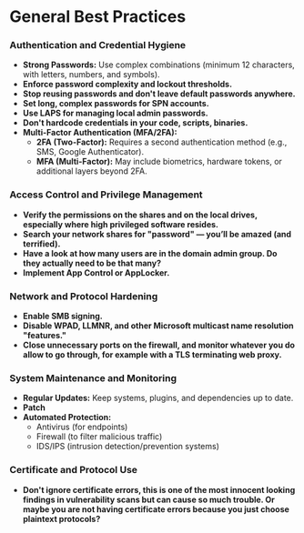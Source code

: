 # **General Best Practices**


### **Authentication and Credential Hygiene**

- **Strong Passwords:** Use complex combinations (minimum 12 characters, with letters, numbers, and symbols).  
- **Enforce password complexity and lockout thresholds.**  
- **Stop reusing passwords and don't leave default passwords anywhere.**  
- **Set long, complex passwords for SPN accounts.**  
- **Use LAPS for managing local admin passwords.**  
- **Don't hardcode credentials in your code, scripts, binaries.**  
- **Multi-Factor Authentication (MFA/2FA):**  
    - **2FA (Two-Factor):** Requires a second authentication method (e.g., SMS, Google Authenticator).  
    - **MFA (Multi-Factor):** May include biometrics, hardware tokens, or additional layers beyond 2FA.  


### **Access Control and Privilege Management**

- **Verify the permissions on the shares and on the local drives, especially where high privileged software resides.**  
- **Search your network shares for "password" — you’ll be amazed (and terrified).**  
- **Have a look at how many users are in the domain admin group. Do they actually need to be that many?**  
- **Implement App Control or AppLocker.**  


### **Network and Protocol Hardening**

- **Enable SMB signing.**  
- **Disable WPAD, LLMNR, and other Microsoft multicast name resolution "features."**  
- **Close unnecessary ports on the firewall, and monitor whatever you do allow to go through, for example with a TLS terminating web proxy.**  


### **System Maintenance and Monitoring**

- **Regular Updates:** Keep systems, plugins, and dependencies up to date.  
- **Patch**  
- **Automated Protection:**  
    - Antivirus (for endpoints)  
    - Firewall (to filter malicious traffic)  
    - IDS/IPS (intrusion detection/prevention systems)  


### **Certificate and Protocol Use**

- **Don't ignore certificate errors, this is one of the most innocent looking findings in vulnerability scans but can cause so much trouble. Or maybe you are not having certificate errors because you just choose plaintext protocols?**  

